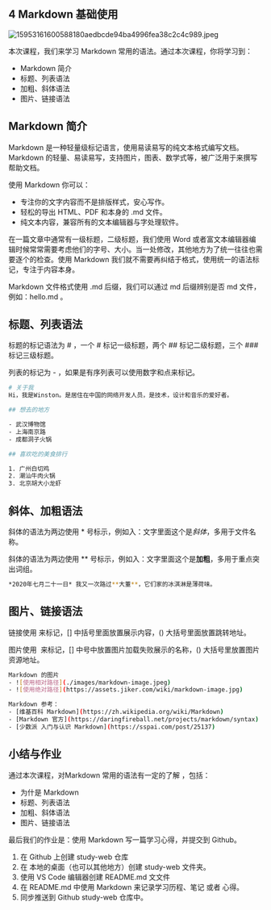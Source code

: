 ## 4 Markdown 基础使用

![15953161600588180aedbcde94ba4996fea38c2c4c989.jpeg](https://vip-assets.jiker.com/_for_plus_sub_project/2020/0827/admin/BZPPUFh2YarCUne71NAs7H2eDegKpR7IuX4ToOVC.jpeg)

本次课程，我们来学习 Markdown 常用的语法。通过本次课程，你将学习到：

- Markdown 简介
- 标题、列表语法
- 加粗、斜体语法
- 图片、链接语法

## Markdown 简介
Markdown 是一种轻量级标记语言，使用易读易写的纯文本格式编写文档。Markdown 的轻量、易读易写，支持图片，图表、数学式等，被广泛用于来撰写帮助文档。

使用 Markdown 你可以：

- 专注你的文字内容而不是排版样式，安心写作。
- 轻松的导出 HTML、PDF 和本身的 .md 文件。
- 纯文本内容，兼容所有的文本编辑器与字处理软件。

在一篇文章中通常有一级标题，二级标题，我们使用 Word 或者富文本编辑器编辑时候常常需要考虑他们的字号、大小。当一处修改，其他地方为了统一往往也需要逐个的检查。使用 Markdown 我们就不需要再纠结于格式，使用统一的语法标记，专注于内容本身。

Markdown 文件格式使用 .md 后缀，我们可以通过 md 后缀辨别是否 md 文件，例如：hello.md 。

## 标题、列表语法
标题的标记语法为 # ，一个 # 标记一级标题，两个 ## 标记二级标题，三个 ### 标记三级标题。

列表的标记为 - ，如果是有序列表可以使用数字和点来标记。

```bash
# 关于我
Hi，我是Winston。是居住在中国的网络开发人员，是技术，设计和音乐的爱好者。

## 想去的地方

- 武汉博物馆
- 上海南京路
- 成都洞子火锅

## 喜欢吃的美食排行

1. 广州白切鸡
2. 潮汕牛肉火锅
3. 北京胡大小龙虾

```

## 斜体、加粗语法
斜体的语法为两边使用 * 号标示，例如入：文字里面这个是*斜体*，多用于文件名称。

斜体的语法为两边使用 ** 号标示，例如入：文字里面这个是**加粗**，多用于重点突出词组。

```bash
*2020年七月二十一日* 我又一次路过**大董**，它们家的冰淇淋是薄荷味。
```

## 图片、链接语法
链接使用 []() 来标记，[] 中括号里面放置展示内容，() 大括号里面放置跳转地址。

图片使用 ![]() 来标记，[] 中号中放置图片加载失败展示的名称，() 大括号里放置图片资源地址。

```bash
Markdown 的图片
- ![使用相对路径](./images/markdown-image.jpeg)
- ![使用绝对路径](https://assets.jiker.com/wiki/markdown-image.jpg)

Markdown 参考：
- [维基百科 Markdown](https://zh.wikipedia.org/wiki/Markdown)
- [Markdown 官方](https://daringfireball.net/projects/markdown/syntax)
- [少数派 入门与认识 Markdown](https://sspai.com/post/25137)
```

## 小结与作业
通过本次课程，对Markdown 常用的语法有一定的了解 ，包括：

- 为什是 Markdown
- 标题、列表语法
- 加粗、斜体语法
- 图片、链接语法

最后我们的作业是：使用 Markdown 写一篇学习心得，并提交到 Github。

1. 在 Github 上创建 study-web 仓库
2. 在 本地的桌面（也可以其他地方）创建 study-web 文件夹。
3. 使用 VS Code 编辑器创建 README.md 文文件
4. 在 README.md 中使用 Markdown 来记录学习历程、笔记 或者 心得。
5. 同步推送到 Github study-web 仓库中。
